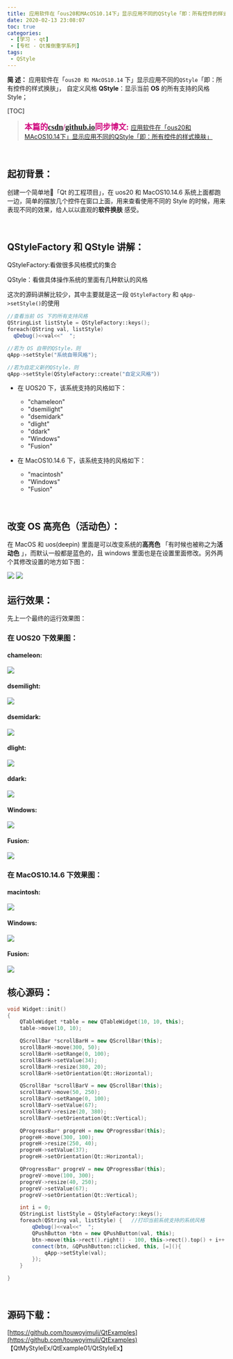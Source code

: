 ```yaml
---
title: 应用软件在「ous20和MAcOS10.14下」显示应用不同的QStyle「即：所有控件的样式换肤」
date: 2020-02-13 23:08:07
toc: true
categories: 
 - [学习 - qt]
 - [专栏 - Qt推倒重学系列]
tags: 
 - QStyle
---
```




**简  述：**  应用软件在「`ous20 和 MAcOS10.14` 下」显示应用不同的`QStyle`「即：所有控件的样式换肤」， 自定义风格 **QStyle**：显示当前 **OS** 的所有支持的风格Style；

<!-- more -->

[TOC]

> <font color=#D0087E  size=4 face="幼圆">**本篇的[csdn](https://blog.csdn.net/qq_33154343)/[github.io](https://touwoyimuli.github.io/)同步博文:** </font> [应用软件在「ous20和MAcOS10.14下」显示应用不同的QStyle「即：所有控件的样式换肤」](https://blog.csdn.net/qq_33154343/article/details/104305154)

<br>

## 起初背景：

创建一个简单地🌰「Qt 的工程项目」，在 uos20 和 MacOS10.14.6 系统上面都跑一边，简单的摆放几个控件在窗口上面，用来查看使用不同的 Style 的时候，用来表现不同的效果，给人以以直观的**软件换肤** 感受。

<br>

## QStyleFactory 和 QStyle 讲解：

QStyleFactory:看做很多风格模式的集合

QStyle：看做具体操作系统的里面有几种默认的风格

这次的源码讲解比较少，其中主要就是这一段 `QStyleFactory` 和 `qApp->setStyle()`的使用

```cpp
//查看当前 OS 下的所有支持风格
QStringList listStyle = QStyleFactory::keys();
foreach(QString val, listStyle)
  qDebug()<<val<<"  ";

//若为 OS 自带的QStyle，则
qApp->setStyle("系统自带风格");

//若为自定义新的QStyle，则
qApp->setStyle(QStyleFactory::create("自定义风格"）)
```



- 在 UOS20 下，该系统支持的风格如下：
  - "chameleon"   
  - "dsemilight"   
  - "dsemidark"   
  - "dlight"   
  - "ddark"   
  - "Windows"   
  - "Fusion"   



- 在 MacOS10.14.6 下，该系统支持的风格如下：
  - "macintosh"   
  - "Windows"   
  - "Fusion"   

<br>

## 改变 OS 高亮色（活动色）：

在 MacOS 和 uos(deepin) 里面是可以改变系统的**高亮色** 「有时候也被称之为**活动色** 」，而默认一般都是蓝色的，且 windows 里面也是在设置里面修改。另外两个其修改设置的地方如下图：

<img src="https://raw.githubusercontent.com/touwoyimuli/FigureBed/blog-imange/img/mark_Snip20200213_235035.png"/>



<img src="https://raw.githubusercontent.com/touwoyimuli/FigureBed/blog-imange/img/mark_Snip20200213_235430.png"/>

## 运行效果：

先上一个最终的运行效果图：

### 在 UOS20 下效果图：

#### chameleon:

<img src="https://raw.githubusercontent.com/touwoyimuli/FigureBed/blog-imange/img/mark_Snip20200213_230443.png"/>

#### dsemilight:

<img src="https://raw.githubusercontent.com/touwoyimuli/FigureBed/blog-imange/img/mark_Snip20200213_230504.png"/>

#### dsemidark:

<img src="https://raw.githubusercontent.com/touwoyimuli/FigureBed/blog-imange/img/mark_Snip20200213_230544.png"/>

#### dlight:

<img src="https://raw.githubusercontent.com/touwoyimuli/FigureBed/blog-imange/img/mark_Snip20200213_230603.png"/>

#### ddark:

<img src="https://raw.githubusercontent.com/touwoyimuli/FigureBed/blog-imange/img/mark_Snip20200213_230617.png"/>

#### Windows:

<img src="https://raw.githubusercontent.com/touwoyimuli/FigureBed/blog-imange/img/mark_Snip20200213_230633.png"/>

#### Fusion:

<img src="https://raw.githubusercontent.com/touwoyimuli/FigureBed/blog-imange/img/mark_Snip20200213_230646.png"/>

### 在 MacOS10.14.6 下效果图：

#### macintosh:

<img src="https://raw.githubusercontent.com/touwoyimuli/FigureBed/blog-imange/img/mark_Snip20200213_233813.png"/>

#### Windows:

<img src="https://raw.githubusercontent.com/touwoyimuli/FigureBed/blog-imange/img/mark_Snip20200213_233823.png"/>

#### Fusion:

<img src="https://raw.githubusercontent.com/touwoyimuli/FigureBed/blog-imange/img/mark_Snip20200213_233830.png"/>

<br>

## 核心源码：

```cpp
void Widget::init()
{
    QTableWidget *table = new QTableWidget(10, 10, this);
    table->move(10, 10);

    QScrollBar *scrollBarH = new QScrollBar(this);
    scrollBarH->move(300, 50);
    scrollBarH->setRange(0, 100);
    scrollBarH->setValue(34);
    scrollBarH->resize(380, 20);
    scrollBarH->setOrientation(Qt::Horizontal);

    QScrollBar *scrollBarV = new QScrollBar(this);
    scrollBarV->move(50, 250);
    scrollBarV->setRange(0, 100);
    scrollBarV->setValue(67);
    scrollBarV->resize(20, 380);
    scrollBarV->setOrientation(Qt::Vertical);

    QProgressBar* progreH = new QProgressBar(this);
    progreH->move(300, 100);
    progreH->resize(250, 40);
    progreH->setValue(37);
    progreH->setOrientation(Qt::Horizontal);

    QProgressBar* progreV = new QProgressBar(this);
    progreV->move(100, 300);
    progreV->resize(40, 250);
    progreV->setValue(67);
    progreV->setOrientation(Qt::Vertical);

    int i = 0;
    QStringList listStyle = QStyleFactory::keys();
    foreach(QString val, listStyle) {   //打印当前系统支持的系统风格
        qDebug()<<val<<"  ";
        QPushButton *btn = new QPushButton(val, this);
        btn->move(this->rect().right() - 100, this->rect().top() + i++ * 40);
        connect(btn, &QPushButton::clicked, this, [=](){
            qApp->setStyle(val);
        });
    }

}
```

<br>

## 源码下载：

[https://github.com/touwoyimuli/QtExamples](https://github.com/touwoyimuli/QtExamples) 【QtMyStyleEx/QtExample01/QtStyleEx】